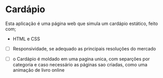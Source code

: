 # Cardápio

Esta aplicação é uma página web
que simula um cardápio estático,
feito com;

- HTML e CSS

- [ ] Responsividade, se adequado as principais resoluções do mercado

- [ ] o Cardápio é moldado em uma pagina unica, com separções por categoria e caso necessário  as páginas sao criadas, como uma animação de livro online
